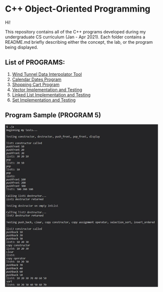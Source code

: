 # C++ Object-Oriented Programming

Hi!

This repository contains all of the C++ programs developed during my undergraduate CS curriculum (Jan - Apr 2021). Each folder contains a README.md briefly describing either the concept, the lab, or the program being displayed.

## List of PROGRAMS:
1. [Wind Tunnel Data Interpolator Tool](3.%20Classes%20I%20%2B%20PROGRAM%201/PROGRAM%201%20files)
2. [Calendar Dates Program](4.%20Classes%20II%20%2B%20PROGRAM%202/PROGRAM%202%20files)
3. [Shopping Cart Program](5.%20Arrays%20%2B%20PROGRAM%203/PROGRAM%203%20files)
4. [Vector Implementation and Testing](6.%20Pointers%20%2B%20PROGRAM%204/PROGRAM%204%20files)
5. [Linked List Implementation and Testing](7.%20Linked%20Lists%20%2B%20PROGRAM%205/PROGRAM%205%20files)
6. [Set Implementation and Testing](9a.%20Searching%20%26%20Sorting%20%2B%20PROGRAM%206/PROGRAM%206%20files)

## Program Sample (PROGRAM 5)

![alt text](https://github.com/jSwAggy01/CPP-OOP/blob/main/7.%20Linked%20Lists%20+%20PROGRAM%205/PROGRAM-5-output.jpg?raw=true)
